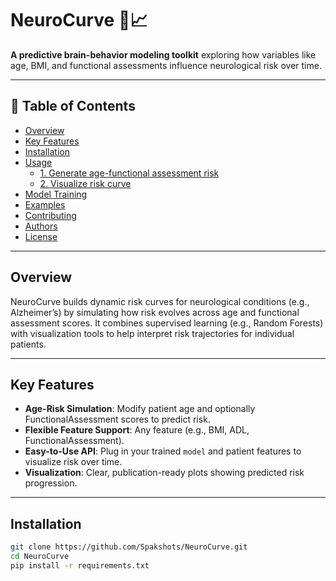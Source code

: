 # NeuroCurve 🧠📈

**A predictive brain-behavior modeling toolkit** exploring how variables like age, BMI, and functional assessments influence neurological risk over time.

---

## 📌 Table of Contents
- [Overview](#overview)
- [Key Features](#key-features)
- [Installation](#installation)
- [Usage](#usage)
  - [1. Generate age-functional assessment risk](#1-generate-age-functional-assessment-risk)
  - [2. Visualize risk curve](#2-visualize-risk-curve)
- [Model Training](#model-training)
- [Examples](#examples)
- [Contributing](#contributing)
- [Authors](#authors)
- [License](#license)

---

## Overview
NeuroCurve builds dynamic risk curves for neurological conditions (e.g., Alzheimer’s) by simulating how risk evolves across age and functional assessment scores. It combines supervised learning (e.g., Random Forests) with visualization tools to help interpret risk trajectories for individual patients.

---

## Key Features
- **Age-Risk Simulation**: Modify patient age and optionally FunctionalAssessment scores to predict risk.
- **Flexible Feature Support**: Any feature (e.g., BMI, ADL, FunctionalAssessment).
- **Easy-to-Use API**: Plug in your trained `model` and patient features to visualize risk over time.
- **Visualization**: Clear, publication-ready plots showing predicted risk progression.

---

## Installation
```bash
git clone https://github.com/Spakshots/NeuroCurve.git
cd NeuroCurve
pip install -r requirements.txt
